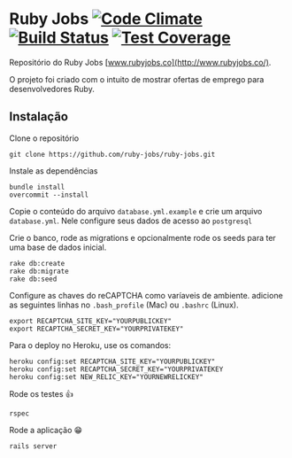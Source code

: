 # Ruby Jobs [![Code Climate](https://codeclimate.com/github/ruby-jobs/ruby-jobs/badges/gpa.svg)](https://codeclimate.com/github/ruby-jobs/ruby-jobs) [![Build Status](https://travis-ci.org/ruby-jobs/ruby-jobs.svg?branch=master)](https://travis-ci.org/ruby-jobs/ruby-jobs) [![Test Coverage](https://codeclimate.com/github/ruby-jobs/ruby-jobs/badges/coverage.svg)](https://codeclimate.com/github/ruby-jobs/ruby-jobs)

Repositório do Ruby Jobs [www.rubyjobs.co](http://www.rubyjobs.co/).

O projeto foi criado com o intuito de mostrar ofertas de emprego para desenvolvedores Ruby.

## Instalação

Clone o repositório

```
git clone https://github.com/ruby-jobs/ruby-jobs.git
```

Instale as dependências

```
bundle install
overcommit --install
```

Copie o conteúdo do arquivo `database.yml.example` e crie um arquivo `database.yml`. Nele configure seus dados de acesso ao `postgresql`

Crie o banco, rode as migrations e opcionalmente rode os seeds para ter uma base de dados inicial.

```
rake db:create
rake db:migrate
rake db:seed
```

Configure as chaves do reCAPTCHA como varíaveis de ambiente. adicione as seguintes linhas no `.bash_profile` (Mac) ou `.bashrc` (Linux).
  
    export RECAPTCHA_SITE_KEY="YOURPUBLICKEY"
    export RECAPTCHA_SECRET_KEY="YOURPRIVATEKEY"


Para o deploy no Heroku, use os comandos:


    heroku config:set RECAPTCHA_SITE_KEY="YOURPUBLICKEY"
    heroku config:set RECAPTCHA_SECRET_KEY="YOURPRIVATEKEY
    heroku config:set NEW_RELIC_KEY="YOURNEWRELICKEY"


Rode os testes :+1:

```
rspec
```

Rode a aplicação :grin:

```
rails server
```
